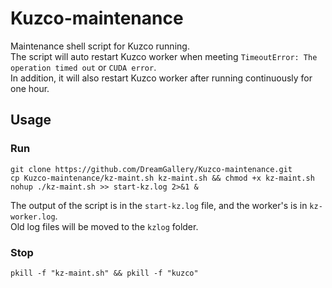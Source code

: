 # Kuzco-maintenance
Maintenance shell script for Kuzco running.  
The script will auto restart Kuzco worker when meeting `TimeoutError: The operation timed out` or `CUDA error`.  
In addition, it will also restart Kuzco worker after running continuously for one hour.

## Usage
### Run
```
git clone https://github.com/DreamGallery/Kuzco-maintenance.git
cp Kuzco-maintenance/kz-maint.sh kz-maint.sh && chmod +x kz-maint.sh
nohup ./kz-maint.sh >> start-kz.log 2>&1 &
```
The output of the script is in the `start-kz.log` file, and the worker's is in `kz-worker.log`.  
Old log files will be moved to the `kzlog` folder.

### Stop
```
pkill -f "kz-maint.sh" && pkill -f "kuzco"
```
